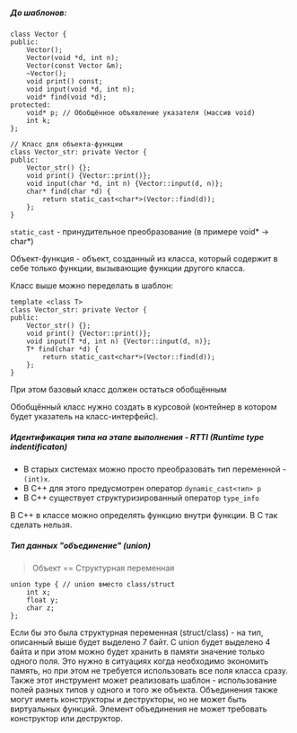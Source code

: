 ##### До шаблонов:

```
class Vector {
public:
	Vector();
	Vector(void *d, int n);
	Vector(const Vector &m);
	~Vector();
	void print() const;
	void input(void *d, int n);
	void* find(void *d);
protected:
	void* p; // Обобщённое объявление указателя (массив void)
	int k;
};

// Класс для объекта-функции
class Vector_str: private Vector {
public:
	Vector_str() {};
	void print() {Vector::print()};
	void input(char *d, int n) {Vector::input(d, n)};
	char* find(char *d) {
		return static_cast<char*>(Vector::find(d));
	};
}
```

`static_cast` - принудительное преобразование (в примере void* -> char*)

Объект-функция - объект, созданный из класса, который содержит в себе только функции, вызывающие функции другого класса.

Класс выше можно переделать в шаблон:
```
template <class T>
class Vector_str: private Vector {
public:
	Vector_str() {};
	void print() {Vector::print()};
	void input(T *d, int n) {Vector::input(d, n)};
	T* find(char *d) {
		return static_cast<char*>(Vector::find(d));
	};
}
```
При этом базовый класс должен остаться обобщённым

Обобщённый класс нужно создать в курсовой (контейнер в котором будет указатель на класс-интерфейс).
##### Идентификация типа на этапе выполнения - RTTI (Runtime type indentificaton)

- В старых системах можно просто преобразовать тип переменной  - `(int)x`. 
- В C++ для этого предусмотрен оператор `dynamic_cast<тип> p`
- В C++ существует структуризированный оператор `type_info`

В C++ в классе можно определять функцию внутри функции. В C так сделать нельзя.
##### Тип данных "объединение" (union)

>Объект == Структурная переменная

```
union type { // union вместо class/struct
	int x;
	float y;
	char z;
};
```
Если бы это была структурная переменная (struct/class) - на тип, описанный выше будет выделено 7 байт. С union будет выделено 4 байта и при этом можно будет хранить в памяти значение только одного поля. Это нужно в ситуациях когда необходимо экономить память, но при этом не требуется использовать все поля класса сразу. Также этот инструмент может реализовать шаблон - использование полей разных типов у одного и того же объекта.
Объединения также могут иметь конструкторы и деструкторы, но не может быть виртуальных функций. Элемент объединения не может требовать конструктор или деструктор.